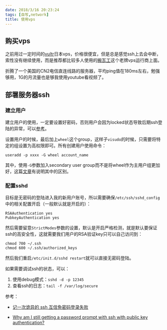 ```yaml
---
date: 2018/3/16 20:23:24
tags: [自写,network]
title: 使用vps
---
```


## 购买vps

之前用过一定时间的[vultr][1]日本vps，价格很便宜，但是总是感觉ssh上去会中断，索性没有继续使用，而是推荐都比较多人使用的[搬瓦工][2]这个老牌vps运行商上面。

折腾了一个美国的CN2电信直连线路的服务器，平均ping值在180ms左右，勉强够用，1G的月流量也是够我使用youtube看视频了。

## 部署服务器ssh

### 建立用户

建立用户的使用，一定要设置好密码，否则用户会因为locked状态导致后期ssh登陆的异常，可以[参考][3]。

设置用户的时候，最后加上`wheel`这个group，这样子`visudo`的时候，只需要将特定的组设置为高权限即可。所有创建用户使用命令：

    useradd -p xxxx -G wheel account_name
    
其中，使用`-G`参数加入secondary user group而不是将wheel作为主用户组更加好，这篇[文章][4]有说明其中的区别。

### 配置sshd

目标是无密码的登陆进入我的新用户账号，所以需要确保`/etc/ssh/sshd_config`中的相关配置开启（一般默认就是开启的）：

    RSAAuthentication yes
    PubkeyAuthentication yes
    
然后需要留意`StrictModes`参数的设置，默认是开启严格检测，就是默认要保证ssh的高安全性，这就需要我们用户的RSA验证key只可以自己访问到：

    chmod 700 ~/.ssh
    chmod 600 ~/.ssh/authorized_keys
    
然后我们重启`/etc/init.d/sshd restart`就可以直接无密码登陆。

如果需要调试ssh的状态，可以：

1. 使用debug模式：`sshd -d -p 12345`
2. 查看ssh的日志：`tail -f /var/log/secure`

参考：

- [记一次诡异的 ssh 互信免密码登录失败][5] 
- [Why am I still getting a password prompt with ssh with public key authentication?][6]


  [1]: https://my.vultr.com/%20vultr%20vps
  [2]: http://bwg.yiqimaila.com/bwg/buy.html "搬瓦工"
  [3]: http://www.golinuxhub.com/2014/08/how-to-check-lock-status-of-any-user.html
  [4]: https://www.cyberciti.biz/faq/howto-linux-add-user-to-group/
  [5]: https://my.oschina.net/leejun2005/blog/1527765
  [6]: https://unix.stackexchange.com/questions/36540/why-am-i-still-getting-a-password-prompt-with-ssh-with-public-key-authentication.html
  [4]: https://www.cyberciti.biz/faq/howto-linux-add-user-to-group/
  [5]: https://my.oschina.net/leejun2005/blog/1527765